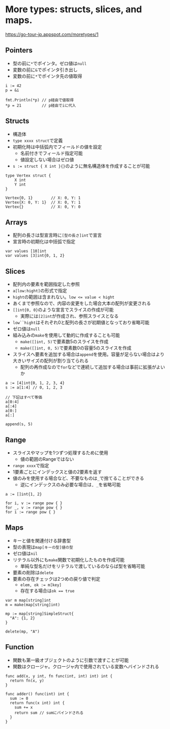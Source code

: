 More types: structs, slices, and maps.
================

https://go-tour-jp.appspot.com/moretypes/1

Pointers
------------------------

* 型の前に`*`でポインタ。ゼロ値は`null`
* 変数の前に`&`でポインタ引き出し
* 変数の前に`*`でポインタ先の値取得

```golang
i := 42
p = &i

fmt.Println(*p) // p経由で値取得
*p = 21         // p経由でiに代入
```

Structs
-------------------------

* 構造体
* `type xxxx struct`で定義
* 初期化時は中括弧内でフィールドの値を設定
  * 名前付きでフィールド指定可能
  * 値設定しない場合はゼロ値
* `s := struct { X int }{}`のように無名構造体を作成することが可能

```golang
type Vertex struct {
    X int
    Y int
}

Vertex{0, 1}        // X: 0, Y: 1
Vertex{X: 0, Y: 1}  // X: 0, Y: 1
Vertex{}            // X: 0, Y: 0
```

Arrays
-----------------------------

* 配列の長さは型宣言時に`[型の長さ]int`で宣言
* 宣言時の初期化は中括弧で指定

```golang
var values [10]int
var values [3]int{0, 1, 2}
```

Slices
------------------------------

* 配列内の要素を範囲指定した参照
* `a[low:hight]`の形式で指定
* `hight`の範囲は含まれない。`low <= value < hight`
* あくまで参照なので、内容の変更をした場合大本の配列が変更される
* `[]int{0, 0}`のような宣言でスライスの作成が可能
  * 実際には`[2]int`が作成され、参照スライスとなる
* `low``hight`はそれぞれ0と配列の長さが初期値となっており省略可能
* ゼロ値は`null`
* 組み込みの`make`を使用して動的に作成することも可能
  * `make([]int, 5)`で要素数5のスライスを作成
  * `make([]int, 0, 5)`で要素数0の容量5のスライスを作成
* スライスへ要素を追加する場合は`append`を使用。容量が足らない場合はより大きいサイズの配列が割り当てられる
  * 配列の再作成なので`for`などで連続して追加する場合は事前に拡張がよいか

```golang
a := [4]int{0, 1, 2, 3, 4}
s := a[1:4] // 0, 1, 2, 3

// 下記はすべて等価
a[0:4]
a[:4]
a[0:]
a[:]

append(s, 5)
```

Range
---------------

* スライスやマップを1つずつ処理するために使用
  * 値の範囲のRangeではない
* `range xxxx`で指定
* 1要素ごとにインデックスと値の2要素を返す
* 値のみを使用する場合など、不要なものは`_`で捨てることができる
  * 逆にインデックスのみ必要な場合は`, _`を省略可能

```golang
a := []int{1, 2}

for i, v := range pow { }
for _, v := range pow { }
for i := range pow { }
```

Maps
-----------------

* キーと値を関連付ける辞書型
* 型の表現は`map[キーの型]値の型`
* ゼロ値は`nil`
* リテラル以外にも`make`関数で初期化したものを作成可能
  * 単純な型名だけをリテラルで渡しているのならば型を省略可能
* 要素の削除は`delete`
* 要素の存在チェックは2つめの戻り値で判定
  * `elem, ok := m[key]`
  * 存在する場合は`ok == true`

```golang
var m map[string]int
m = make(map[string]int)

mp := map[string]SimpleStruct{
  "A": {1, 2}
}

delete(mp, "A")
```

Function
--------------

* 関数も第一級オブジェクトのように引数で渡すことが可能
* 関数はクロージャ。クロージャ内で使用されている変数へバインドされる

```golang
func add(x, y int, fn func(int, int) int) int {
  return fn(x, y)
}

func adder() func(int) int {
  sum := 0
  return func(x int) int {
    sum += x
    return sum // sumにバインドされる
  }
}
```